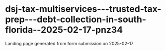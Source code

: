 # dsj-tax-multiservices---trusted-tax-prep---debt-collection-in-south-florida--2025-02-17-pnz34
Landing page generated from form submission on 2025-02-17
